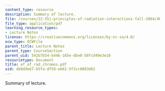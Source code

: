 ```yaml
---
content_type: resource
description: Summary of lecture.
file: /courses/22-55j-principles-of-radiation-interactions-fall-2004/4b8dde67b5fadf59e6625f3cc0083d62_ef_of_rad_chromos.pdf
file_type: application/pdf
learning_resource_types:
- Lecture Notes
license: https://creativecommons.org/licenses/by-nc-sa/4.0/
ocw_type: OCWFile
parent_title: Lecture Notes
parent_type: CourseSection
parent_uid: 542b7b54-b44b-165e-dbe0-50fcd49e3e10
resourcetype: Document
title: ef_of_rad_chromos.pdf
uid: 4b8dde67-b5fa-df59-e662-5f3cc0083d62
---
```

Summary of lecture.